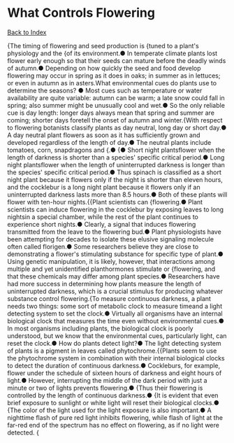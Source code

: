# What Controls Flowering
[Back to Index](https://github.com/windows10010/tpoExtractor/blob/master/README.md)

{The timing of flowering and seed production is {tuned to a plant's physiology
and the {of its environment.● In temperate climate plants lost flower early enough so that their
seeds can mature before the deadly winds of
autumn.● Depending on how quickly the seed and food develop flowering may occur in spring as it does in oaks; in
summer as in lettuces; or even in autumn
as in asters.What
environmental cues do plants use to determine the seasons? ● Most cues such as temperature or water availability are quite variable: autumn can be warm; a late snow could fall in spring; also summer might be unusually cool and wet.● So the only reliable cue is day length: longer days always mean that spring and summer are coming; shorter
days foretell the onset of autumn and winter.{With
respect to flowering botanists classify plants as day neutral, long day or short
day.● A day neutral plant flowers as soon as it has sufficiently grown and developed regardless of the length of
day.● The neutral plants include tomatoes, corn, snapdragons and
{.● {● Short night plantsflower when the length of darkness is shorter than a species' specific critical period.● Long night plantsflower
when the length of uninterrupted darkness is longer than the species' specific critical period.● Thus spinach is classified as a short night plant because it flowers only if the night is shorter than eleven hours, and the cocklebur is a long night plant because it flowers only if an uninterrupted darkness lasts more than 8.5 hours.●
Both of these plants will flower with ten-hour nights.{{Plant scientists can {flowering.● Plant scientists can induce flowering in the cocklebur by exposing leaves to long nightsin a special chamber, while the rest of the plant continues to experience
short nights.● Clearly, a signal
that induces flowering transmitted from the leave to the flowering bud.● Plant physiologists have been attempting for decades to isolate these elusive signaling molecule often called florigen.● Some
researchers believe they are close to demonstrating a flower's stimulating substance for specific type of plant.● Using genetic manipulation, it is likely, however, that interactions among multiple and yet unidentified planthormones stimulate or {flowering, and that these chemicals may differ among plant species.● Researchers have had more success in determining how plants measure the length of
uninterrupted darkness, which is a crucial stimulus for producing whatever
substance control flowering.{To
measure continuous darkness, a plant needs two things: some sort of metabolic clock to measure timeand a light
detecting system to set the clock.● Virtually all organisms have an internal biological clock that measures the time even without environmental cues.● In most organisms including plants, the
biological clock is poorly understood, but we know that the environmental cues, particularly light, can reset the clock.● How do plants detect light?● The light detecting system of plants is a pigment in leaves called phytochrome.{{Plants
seem to use the phytochrome system in combination with their internal biological clocks to detect the duration of continuous darkness.● Cockleburs, for example,
flower under the schedule of sixteen hours of darkness and eight hours of light.● However, interrupting the middle of the dark period with
just a minute or two of lights prevents flowering.● {Thus their flowering
is controlled by the length of continuous darkness.● {It is evident that even
brief exposure to sunlight or white light will reset their biological clocks.● {The color of the light used for the light exposure is also important.● A nighttime flash of pure red
light inhibits flowering, while flash of light at the far-red end of the spectrum has
no effect on flowering, as if no light were detected. {